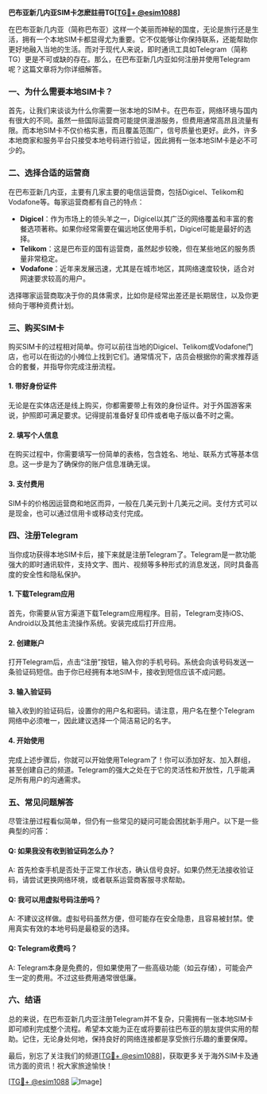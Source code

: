 **巴布亚新几内亚SIM卡怎麽註冊TG[[TG💪+ @esim1088](https://t.me/s/esim1088)]**

在巴布亚新几内亚（简称巴布亚）这样一个美丽而神秘的国度，无论是旅行还是生活，拥有一个本地SIM卡都显得尤为重要。它不仅能够让你保持联系，还能帮助你更好地融入当地的生活。而对于现代人来说，即时通讯工具如Telegram（简称TG）更是不可或缺的存在。那么，在巴布亚新几内亚如何注册并使用Telegram呢？这篇文章将为你详细解答。

### 一、为什么需要本地SIM卡？

首先，让我们来谈谈为什么你需要一张本地的SIM卡。在巴布亚，网络环境与国内有很大的不同。虽然一些国际运营商可能提供漫游服务，但费用通常高昂且流量有限。而本地SIM卡不仅价格实惠，而且覆盖范围广，信号质量也更好。此外，许多本地商家和服务平台只接受本地号码进行验证，因此拥有一张本地SIM卡是必不可少的。

### 二、选择合适的运营商

在巴布亚新几内亚，主要有几家主要的电信运营商，包括Digicel、Telikom和Vodafone等。每家运营商都有自己的特点：

- **Digicel**：作为市场上的领头羊之一，Digicel以其广泛的网络覆盖和丰富的套餐选项著称。如果你经常需要在偏远地区使用手机，Digicel可能是最好的选择。
- **Telikom**：这是巴布亚的国有运营商，虽然起步较晚，但在某些地区的服务质量非常稳定。
- **Vodafone**：近年来发展迅速，尤其是在城市地区，其网络速度较快，适合对网速要求较高的用户。

选择哪家运营商取决于你的具体需求，比如你是经常出差还是长期居住，以及你更倾向于哪种资费计划。

### 三、购买SIM卡

购买SIM卡的过程相对简单。你可以前往当地的Digicel、Telikom或Vodafone门店，也可以在街边的小摊位上找到它们。通常情况下，店员会根据你的需求推荐适合的套餐，并指导你完成注册流程。

#### 1. 带好身份证件
无论是在实体店还是线上购买，你都需要带上有效的身份证件。对于外国游客来说，护照即可满足要求。记得提前准备好复印件或者电子版以备不时之需。

#### 2. 填写个人信息
在购买过程中，你需要填写一份简单的表格，包含姓名、地址、联系方式等基本信息。这一步是为了确保你的账户信息准确无误。

#### 3. 支付费用
SIM卡的价格因运营商和地区而异，一般在几美元到十几美元之间。支付方式可以是现金，也可以通过信用卡或移动支付完成。

### 四、注册Telegram

当你成功获得本地SIM卡后，接下来就是注册Telegram了。Telegram是一款功能强大的即时通讯软件，支持文字、图片、视频等多种形式的消息发送，同时具备高度的安全性和隐私保护。

#### 1. 下载Telegram应用
首先，你需要从官方渠道下载Telegram应用程序。目前，Telegram支持iOS、Android以及其他主流操作系统。安装完成后打开应用。

#### 2. 创建账户
打开Telegram后，点击“注册”按钮，输入你的手机号码。系统会向该号码发送一条验证码短信。由于你已经拥有本地SIM卡，接收到短信应该不成问题。

#### 3. 输入验证码
输入收到的验证码后，设置你的用户名和密码。请注意，用户名在整个Telegram网络中必须唯一，因此建议选择一个简洁易记的名字。

#### 4. 开始使用
完成上述步骤后，你就可以开始使用Telegram了！你可以添加好友、加入群组，甚至创建自己的频道。Telegram的强大之处在于它的灵活性和开放性，几乎能满足所有用户的沟通需求。

### 五、常见问题解答

尽管注册过程看似简单，但仍有一些常见的疑问可能会困扰新手用户。以下是一些典型的问答：

#### Q: 如果我没有收到验证码怎么办？
A: 首先检查手机是否处于正常工作状态，确认信号良好。如果仍然无法接收验证码，请尝试更换网络环境，或者联系运营商客服寻求帮助。

#### Q: 我可以用虚拟号码注册吗？
A: 不建议这样做。虚拟号码虽然方便，但可能存在安全隐患，且容易被封禁。使用真实有效的本地号码是最稳妥的选择。

#### Q: Telegram收费吗？
A: Telegram本身是免费的，但如果使用了一些高级功能（如云存储），可能会产生一定的费用。不过这些费用通常很低廉。

### 六、结语

总的来说，在巴布亚新几内亚注册Telegram并不复杂，只需拥有一张本地SIM卡即可顺利完成整个流程。希望本文能为正在或将要前往巴布亚的朋友提供实用的帮助。记住，无论身处何地，保持良好的网络连接都是享受旅行乐趣的重要保障。

最后，别忘了关注我们的频道[[TG💪+ @esim1088](https://t.me/s/esim1088)]，获取更多关于海外SIM卡及通讯方面的资讯！祝大家旅途愉快！

[[TG💪+ @esim1088](https://t.me/s/esim1088) ![Image](https://i.postimg.cc/4NQfJmqS/Snipaste-2025-05-13-00-14-12.png)]